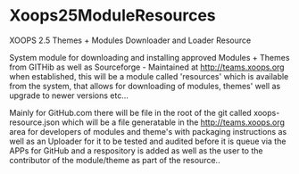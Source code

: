 # Xoops25ModuleResources
XOOPS 2.5 Themes + Modules Downloader and Loader Resource

System module for downloading and installing approved Modules + Themes from GITHib as well as Sourceforge - Maintained at http://teams.xoops.org when established, this will be a module called 'resources' which is available from the system, that allows for downloading of modules, themes' well as upgrade to newer versions etc...

Mainly for GitHub.com there will be file in the root of the git called xoops-resource.json which will be a file generatable in the http://teams.xoops.org area for developers of modules and theme's with packaging instructions as well as an Uploader for it to be tested and audited before it is queue via the APPs for GitHub and a respository is added as well as the user to the contributor of the module/theme as part of the resource..
